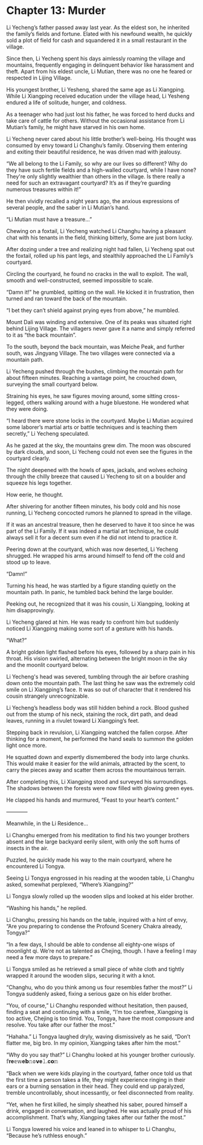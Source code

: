 # Chapter 13: Murder

Li Yecheng’s father passed away last year. As the eldest son, he inherited the family’s fields and fortune. Elated with his newfound wealth, he quickly sold a plot of field for cash and squandered it in a small restaurant in the village.

Since then, Li Yecheng spent his days aimlessly roaming the village and mountains, frequently engaging in delinquent behavior like harassment and theft. Apart from his eldest uncle, Li Mutian, there was no one he feared or respected in Lijing Village.

His youngest brother, Li Yesheng, shared the same age as Li Xiangping. While Li Xiangping received education under the village head, Li Yesheng endured a life of solitude, hunger, and coldness.

As a teenager who had just lost his father, he was forced to herd ducks and take care of cattle for others. Without the occasional assistance from Li Mutian’s family, he might have starved in his own home.

Li Yecheng never cared about his little brother’s well-being. His thought was consumed by envy toward Li Changhu’s family. Observing them entering and exiting their beautiful residence, he was driven mad with jealousy.

“We all belong to the Li Family, so why are our lives so different? Why do they have such fertile fields and a high-walled courtyard, while I have none? They're only slightly wealthier than others in the village. Is there really a need for such an extravagant courtyard? It’s as if they’re guarding numerous treasures within it!”

He then vividly recalled a night years ago, the anxious expressions of several people, and the saber in Li Mutian’s hand.

“Li Mutian must have a treasure...”

Chewing on a foxtail, Li Yecheng watched Li Changhu having a pleasant chat with his tenants in the field, thinking bitterly, Some are just born lucky.

After dozing under a tree and realizing night had fallen, Li Yecheng spat out the foxtail, rolled up his pant legs, and stealthily approached the Li Family’s courtyard.

Circling the courtyard, he found no cracks in the wall to exploit. The wall, smooth and well-constructed, seemed impossible to scale.

“Damn it!” he grumbled, spitting on the wall. He kicked it in frustration, then turned and ran toward the back of the mountain.

“I bet they can’t shield against prying eyes from above,” he mumbled.

Mount Dali was winding and extensive. One of its peaks was situated right behind Lijing Village. The villagers never gave it a name and simply referred to it as “the back mountain”.

To the south, beyond the back mountain, was Meiche Peak, and further south, was Jingyang Village. The two villages were connected via a mountain path.

Li Yecheng pushed through the bushes, climbing the mountain path for about fifteen minutes. Reaching a vantage point, he crouched down, surveying the small courtyard below.

Straining his eyes, he saw figures moving around, some sitting cross-legged, others walking around with a huge bluestone. He wondered what they were doing.

“I heard there were stone locks in the courtyard. Maybe Li Mutian acquired some laborer’s martial arts or battle techniques and is teaching them secretly,” Li Yecheng speculated.

As he gazed at the sky, the mountains grew dim. The moon was obscured by dark clouds, and soon, Li Yecheng could not even see the figures in the courtyard clearly.

The night deepened with the howls of apes, jackals, and wolves echoing through the chilly breeze that caused Li Yecheng to sit on a boulder and squeeze his legs together.

How eerie, he thought.

After shivering for another fifteen minutes, his body cold and his nose running, Li Yecheng concocted rumors he planned to spread in the village.

If it was an ancestral treasure, then he deserved to have it too since he was part of the Li Family. If it was indeed a martial art technique, he could always sell it for a decent sum even if he did not intend to practice it.

Peering down at the courtyard, which was now deserted, Li Yecheng shrugged. He wrapped his arms around himself to fend off the cold and stood up to leave.

“Damn!”

Turning his head, he was startled by a figure standing quietly on the mountain path. In panic, he tumbled back behind the large boulder.

Peeking out, he recognized that it was his cousin, Li Xiangping, looking at him disapprovingly.

Li Yecheng glared at him. He was ready to confront him but suddenly noticed Li Xiangping making some sort of a gesture with his hands.

“What?”

A bright golden light flashed before his eyes, followed by a sharp pain in his throat. His vision swirled, alternating between the bright moon in the sky and the moonlit courtyard below.

Li Yecheng's head was severed, tumbling through the air before crashing down onto the mountain path. The last thing he saw was the extremely cold smile on Li Xiangping’s face. It was so out of character that it rendered his cousin strangely unrecognizable.

Li Yecheng’s headless body was still hidden behind a rock. Blood gushed out from the stump of his neck, staining the rock, dirt path, and dead leaves, running in a rivulet toward Li Xiangping’s feet.

Stepping back in revulsion, Li Xiangping watched the fallen corpse. After thinking for a moment, he performed the hand seals to summon the golden light once more.

He squatted down and expertly dismembered the body into large chunks. This would make it easier for the wild animals, attracted by the scent, to carry the pieces away and scatter them across the mountainous terrain.

After completing this, Li Xiangping stood and surveyed his surroundings. The shadows between the forests were now filled with glowing green eyes.

He clapped his hands and murmured, “Feast to your heart’s content.”

————

Meanwhile, in the Li Residence...

Li Changhu emerged from his meditation to find his two younger brothers absent and the large backyard eerily silent, with only the soft hums of insects in the air.

Puzzled, he quickly made his way to the main courtyard, where he encountered Li Tongya.

Seeing Li Tongya engrossed in his reading at the wooden table, Li Changhu asked, somewhat perplexed, “Where’s Xiangping?”

Li Tongya slowly rolled up the wooden slips and looked at his elder brother.

“Washing his hands,” he replied.

Li Changhu, pressing his hands on the table, inquired with a hint of envy, “Are you preparing to condense the Profound Scenery Chakra already, Tongya?”

“In a few days, I should be able to condense all eighty-one wisps of moonlight qi. We’re not as talented as Chejing, though. I have a feeling I may need a few more days to prepare.”

Li Tongya smiled as he retrieved a small piece of white cloth and tightly wrapped it around the wooden slips, securing it with a knot.

“Changhu, who do you think among us four resembles father the most?” Li Tongya suddenly asked, fixing a serious gaze on his elder brother.

“You, of course,” Li Changhu responded without hesitation, then paused, finding a seat and continuing with a smile, “I’m too carefree, Xiangping is too active, Chejing is too timid. You, Tongya, have the most composure and resolve. You take after our father the most.”

“Hahaha.” Li Tongya laughed dryly, waving dismissively as he said, “Don’t flatter me, big bro. In my opinion, Xiangping takes after him the most.”

“Why do you say that?” Li Changhu looked at his younger brother curiously.
𝕗𝐫𝐞𝕖𝕨𝐞𝗯𝚗𝕠𝘃𝐞𝚕.𝐜𝗼𝚖

“Back when we were kids playing in the courtyard, father once told us that the first time a person takes a life, they might experience ringing in their ears or a burning sensation in their head. They could end up paralyzed, tremble uncontrollably, shout incessantly, or feel disconnected from reality.

“Yet, when he first killed, he simply sheathed his saber, poured himself a drink, engaged in conversation, and laughed. He was actually proud of his accomplishment. That’s why, Xiangping takes after our father the most.”

Li Tongya lowered his voice and leaned in to whisper to Li Changhu, “Because he’s ruthless enough.”
